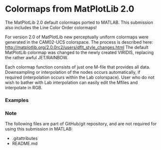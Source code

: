 Colormaps from MatPlotLib 2.0
=========

The MatPlotLib 2.0 default colormaps ported to MATLAB. This submission also includes the Line Color Order colormaps!

For version 2.0 of MatPlotLib new perceptually uniform colormaps were generated in the CAM02-UCS colorspace. The process is described here: 
<http://matplotlib.org/2.0.0rc2/users/dflt_style_changes.html>
The default MatPlotLib colormap was changed to the newly created VIRIDIS, replacing the rather awful JET/RAINBOW.

Each colormap function consists of just one M-file that provides all data. Downsampling or interpolation of the nodes occurs automatically, if required (interpolation occurs within the Lab colorspace). User who do not wish to bather with Lab interpolation can easily edit the Mfiles and interpolate in RGB.

### Examples ###



### Note ###

The following files are part of GitHub/git repository, and are not required for using this submission in MATLAB:
* .gitattributes
* README.md
